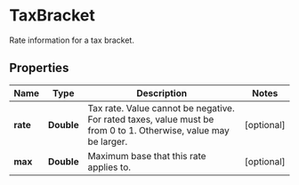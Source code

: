

# TaxBracket

Rate information for a tax bracket.

## Properties

Name | Type | Description | Notes
------------ | ------------- | ------------- | -------------
**rate** | **Double** | Tax rate. Value cannot be negative. For rated taxes, value must be from 0 to 1. Otherwise, value may be larger. |  [optional]
**max** | **Double** | Maximum base that this rate applies to. |  [optional]



